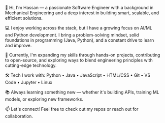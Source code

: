 👋 Hi, I'm Hassan — a passionate Software Engineer with a background in Mechanical Engineering and a deep interest in building smart, scalable, and efficient solutions.

💻 I enjoy working across the stack, but I have a growing focus on AI/ML and Python development. I bring a problem-solving mindset, solid foundations in programming (Java, Python), and a constant drive to learn and improve.

🚀 Currently, I'm expanding my skills through hands-on projects, contributing to open-source, and exploring ways to blend engineering principles with cutting-edge technology.

🛠️ Tech I work with:
Python • Java • JavaScript • HTML/CSS • Git • VS Code • Jupyter • Linux

📚 Always learning something new — whether it's building APIs, training ML models, or exploring new frameworks.

📫 Let's connect! Feel free to check out my repos or reach out for collaboration.

<!---
Hassan9901/Hassan9901 is a ✨ special ✨ repository because its `README.md` (this file) appears on your GitHub profile.
You can click the Preview link to take a look at your changes.
--->
